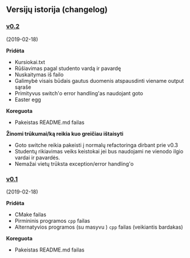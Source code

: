 
## Versijų istorija (changelog)


### [v0.2](https://github.com/gitguuddd/Obj_Duomenu_apdorojimas/releases/tag/v0.2)
(2019-02-18)

**Pridėta**
 - Kursiokai.txt
 - Rūšiavimas pagal studento vardą ir pavardę
 - Nuskaitymas iš failo
 - Galimybė visais būdais gautus duomenis atspausdinti viename output sąraše
 - Primityvus switch'o error handling'as naudojant goto
 - Easter egg
 
 **Koreguota**
 - Pakeistas README.md failas
 
 **Žinomi trūkumai/ką reikia kuo greičiau ištaisyti**
 - Goto switche reikia pakeisti į normalų refactoringa dirbant prie v0.3
 - Studentų rikiavimas veiks keistokai jei bus naudojami ne vienodo ilgio vardai ir pavardės.
 - Nemažai vietų trūksta exception/error handling'o

### [v0.1](https://github.com/gitguuddd/Obj_Duomenu_apdorojimas/releases/tag/v0.1)
(2019-02-18)

**Pridėta**
- CMake failas
- Pirmininis programos ```cpp``` failas
- Alternatyvios programos (su masyvu ) ```cpp``` failas (veikiantis bardakas)

**Koreguota**
- Pakeistas README.md failas